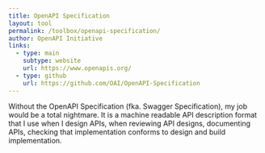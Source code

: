 ```yaml
---
title: OpenAPI Specification
layout: tool
permalink: /toolbox/openapi-specification/
author: OpenAPI Initiative
links:
  - type: main
    subtype: website
    url: https://www.openapis.org/
  - type: github
    url: https://github.com/OAI/OpenAPI-Specification
---
```

Without the OpenAPI Specification (fka. Swagger Specification), my job would be a total nightmare. It is a machine readable API description format that I use when I design APIs, when reviewing API designs, documenting APIs, checking that implementation conforms to design and build implementation.
<!--more-->
